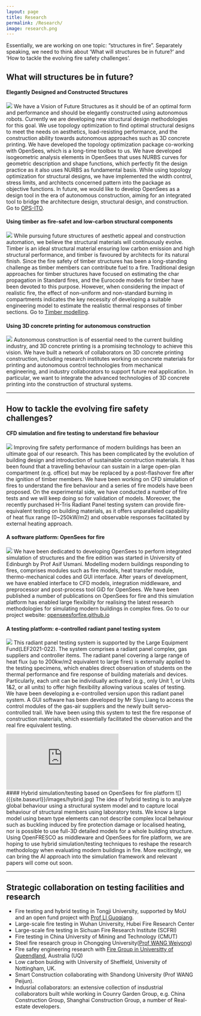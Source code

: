 ```yaml
---
layout: page
title: Research
permalink: /Research/
image: research.png
---
```


Essentially, we are working on one topic: “structures in fire”. Separately speaking, we need to think about ‘What will structures be in future?’ and ‘How to tackle the evolving fire safety challenges’.

## What will structures be in future?
#### Elegantly Designed and Constructed Structures
![]({{site.baseurl}}/images/optimization.png)
We have a Vision of Future Structures as it should be of an optimal form and performance and should be elegantly constructed using autonomous robots. Currently we are developing new structural design methodologies for this goal. We use topology optimization to find optimal structural designs to meet the needs on aesthetics, load-resisting performance, and the construction ability towards autonomous approaches such as 3D concrete printing. We have developed the topology optimization package co-working with OpenSees, which is a long-time toolbox to us. We have developed isogeometric analysis elements in OpenSees that uses NURBS curves for geometric description and shape functions, which perfectly fit the design practice as it also uses NURBS as fundamental basis. While using topology optimization for structural designs, we have implemented the width control, stress limits, and architects concerned pattern into the package as objective functions. In future, we would like to develop OpenSees as a design tool in the era of autonomous construction, aiming for an integrated tool to bridge the architecture design, structural design, and construction. Go to [OPS-ITO](https://doi.org/10.1016/j.cad.2023.103517).

#### Using timber as fire-safet and low-carbon structural components
![]({{site.baseurl}}/images/timber.jpg)
While pursuing future structures of aesthetic appeal and construction automation, we believe the structural materials will continuously evolve. Timber is an ideal structural material ensuring low carbon emission and high structural performance, and timber is favoured by architects for its natural finish. Since the fire safety of timber structures has been a long-standing challenge as timber members can contribute fuel to a fire. Traditional design approaches for timber structures have focused on estimating the char propagation in Standard fires, and the Eurocode models for timber have been devoted to this purpose. However, when considering the impact of realistic fire, the effect of non-uniform and non-standard burning in compartments indicates the key necessity of developing a suitable engineering model to estimate the realistic thermal responses of timber sections. Go to [Timber modelling](https://doi.org/10.1002/fam.3115).

#### Using 3D concrete printing for autonomous construction
![]({{site.baseurl}}/images/3dprinting.png)
Autonomous construction is of essential need to the current building industry, and 3D concrete printing is a promising technology to achieve this vision. We have built a network of collaborators on 3D concrete printing construction, including research institutes working on concrete materials for printing and autonomous control technologies from mechanical engineering, and industry collaborators to support future real application. In particular, we want to integrate the advanced technologies of 3D concrete printing into the construction of structural systems.

***

## How to tackle the evolving fire safety challenges?
#### CFD simulation and fire testing to understand fire behaviour
![]({{site.baseurl}}/images/fire_behaviour.png)
Improving fire safety performance of modern buildings has been an ultimate goal of our research. This has been complicated by the evolution of building design and introduction of sustainable construction materials. It has been found that a travelling behaviour can sustain in a large open-plan compartment (e.g. office) but may be replaced by a post-flashover fire after the ignition of timber members. We have been working on CFD simulation of fires to understand the fire behaviour and a series of fire models have been proposed. On the experimental side, we have conducted a number of fire tests and we will keep doing so for validation of models. Moreover, the recently purchased H-Tris Radiant Panel testing system can provide fire-equivalent testing on building materials, as it offers unparalleled capability of heat flux range (0~250kW/m2) and observable responses facilitated by external heating approach.

#### A software platform: OpenSees for fire
![]({{site.baseurl}}/images/opsfire.png)
We have  been  dedicated to developing OpenSees to perform integrated simulation of structures and the fire edition was started in University of Edinburgh by Prof Asif Usmani. Modelling modern buildings responding to fires, comprises modules such as fire models, heat transfer module, thermo-mechanical codes and GUI interface. After years of development, we have enabled interface to CFD  models, integration middleware, and preprocessor and post-process tool  GiD for OpenSees. We have been published  a  number of publications  on OpenSees for  fire and this simulation platform has enabled large flexibility for realising the  latest research methodologies  for simulating modern buildings in complex fires. Go to our project website: [openseesforfire.github.io](http://openseesforfire.github.io/)

#### A testing platform: e-controlled radiant panel testing system
![]({{site.baseurl}}/images/Panel.png)
This radiant panel testing system is supported by the Large Equipment Fund(LEF2021-022). The system comprises a radiant panel complex, gas suppliers and controller items. The radiant panel covering a large range of heat flux (up to 200kw/m2 equivalent to large fires) is externally applied to the testing specimens, which enables direct observation of students on the thermal performance and fire response of building materials and devices. Particularly, each unit can be individually activated (e.g., only Unit 1, or Units 1&2, or all units) to offer high flexibility allowing various scales of testing. We have been developing a e-controlled version upon this radiant panel system. A GUI software has been developed by Mr Siyu Liang to access the control modules of the gas-air suppliers and the newly built servo-controlled trail. We have been using this system to test the fire response of construction materials, which essentially facilitated the observation and the real fire equivalent testing.
<iframe src="https://www.youtube.com/embed/TlnzLhNGrxw" frameborder ="0" allowfullscreen></iframe>

<br>
#### Hybrid simulation/testing based on OpenSees for fire platform
![]({{site.baseurl}}/images/hybrid.jpg)
The idea of hybrid testing is to analyze global behaviour using a structural system model and to capture local behaviour of structural members using laboratory tests. We know a large model using beam type elements can not describe complex local behaviour such as buckling induced by fire protection damage or localised heating, nor is possible to use full-3D detailed models for a whole building structure. Using OpenFRESCO as middleware and OpenSees for fire platform, we are hoping to use hybrid simulation/testing techniques to reshape the research methodology when evaluating modern buildings in fire. More excitingly, we can bring the AI approach into the simulation framework and relevant papers will come out soon. 


***
## Strategic collaboration on testing facilities and research
* Fire testing and hybrid testing in Tongji University, supported by MoU and an open fund project with [Prof LI Guoqiang](http://steelpro.net/Default.aspx).
* Large-scale fire testing in Wuhan University, Hubei Fire Research Center
* Large-scale fire testing in Sichuan Fire Research Institute (SCFRI)
* Fire testing in China University of Mining and Technology (CMUT)
* Steel fire research group in Chongqing University([Prof WANG Weiyong](http://wangfire.net/))
* FIre safey engineering research with [Fire Group in Universitty of Queendland](https://civil.uq.edu.au/research/fire-safety-engineering), Australia (UQ)
* Low carbon buiding with University of Sheffield, University of Nottingham, UK.
* Smart Construction collaborating with Shandong University (Prof WANG Peijun).
* Indusrial collaborators: an extensive collection  of insdustrial collaborators built while working in Counry Garden Group, e.g. China Construction Group, Shanghai Construction Group, a number of Real-estate developers. 